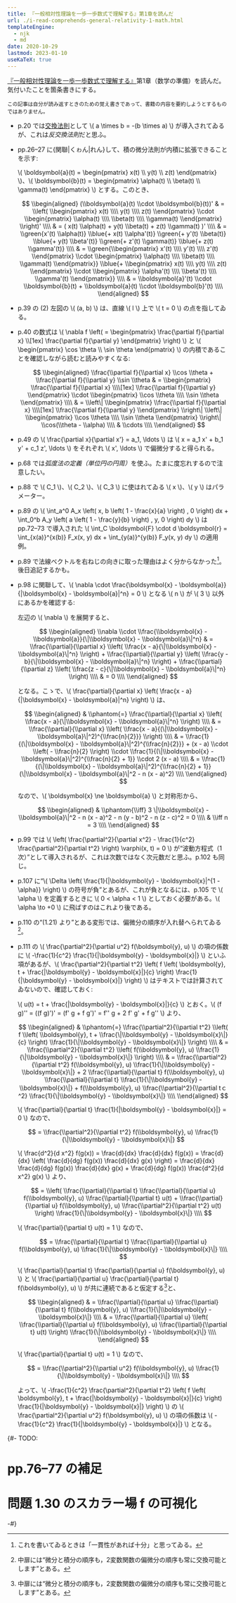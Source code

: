 ```yaml
---
title: 『一般相対性理論を一歩一歩数式で理解する』第1章を読んだ
url: ./i-read-comprehends-general-relativity-1-math.html
templateEngine:
  - njk
  - md
date: 2020-10-29
lastmod: 2023-01-10
useKaTeX: true
---
```


[『一般相対性理論を一歩一歩数式で理解する』](https://www.beret.co.jp/books/detail/638)第1章（数学の準備）を読んだ。気付いたことを箇条書きにする。

<small>

  この記事は自分が読み返すときのための覚え書きであって、書籍の内容を要約しようとするものではありません。

</small>

- p.20 では<u>交換法則</u>として \\( a \\times b = -(b \\times a) \\) が導入されてゐるが、これは<i>反交換法則</i>だと思ふ。

- pp.26–27 に{関聯|くゎん|れん}して、積の微分法則が内積に拡張できることを示す:

  \\( \\boldsymbol{a}(t) = \\begin{pmatrix} x(t) \\\\ y(t) \\\\ z(t) \\end{pmatrix} \\)、\\( \\boldsymbol{b}(t) = \\begin{pmatrix} \\alpha(t) \\\\ \\beta(t) \\\\ \\gamma(t) \\end{pmatrix} \\) とする。このとき、

  $$
  \\begin{aligned}
  (\\boldsymbol{a}(t) \\cdot \\boldsymbol{b}(t))'
    & = \\left( \\begin{pmatrix} x(t) \\\\ y(t) \\\\ z(t) \\end{pmatrix} \\cdot \\begin{pmatrix} \\alpha(t) \\\\ \\beta(t) \\\\ \\gamma(t) \\end{pmatrix} \\right)' \\\\
    & = ( x(t) \\alpha(t) + y(t) \\beta(t) + z(t) \\gamma(t) )' \\\\
    & = \\green{x'(t) \\alpha(t)} \\blue{+ x(t) \\alpha'(t)} \\green{+ y'(t) \\beta(t)} \\blue{+ y(t) \\beta'(t)} \\green{+ z'(t) \\gamma(t)} \\blue{+ z(t) \\gamma'(t)} \\\\
    & = \\green{\\begin{pmatrix} x'(t) \\\\ y'(t) \\\\ z'(t) \\end{pmatrix} \\cdot \\begin{pmatrix} \\alpha(t) \\\\ \\beta(t) \\\\ \\gamma(t) \\end{pmatrix}} \\blue{+ \\begin{pmatrix} x(t) \\\\ y(t) \\\\ z(t) \\end{pmatrix} \\cdot \\begin{pmatrix} \\alpha'(t) \\\\ \\beta'(t) \\\\ \\gamma'(t) \\end{pmatrix}} \\\\
    & = \\boldsymbol{a}'(t) \\cdot \\boldsymbol{b}(t) + \\boldsymbol{a}(t) \\cdot \\boldsymbol{b}'(t) \\\\
  \\end{aligned}
  $$

- p.39 の (2) 左図の \\( (a, b) \\) は、直線 \\( l \\) 上で \\( t = 0 \\) の点を指してゐる。

- p.40 の数式は \\( \\nabla f \\left( = \\begin{pmatrix} \\frac{\\partial f}{\\partial x} \\\\[1ex] \\frac{\\partial f}{\\partial y} \\end{pmatrix} \\right) \\) と \\( \\begin{pmatrix} \\cos \\theta \\\\ \\sin \\theta \\end{pmatrix} \\) の内積であることを確認しながら読むと読みやすくなる:

  $$
  \\begin{aligned}
  \\frac{\\partial f}{\\partial x} \\cos \\theta + \\frac{\\partial f}{\\partial y} \\sin \\theta
    & = \\begin{pmatrix} \\frac{\\partial f}{\\partial x} \\\\[1ex] \\frac{\\partial f}{\\partial y} \\end{pmatrix} \\cdot \\begin{pmatrix} \\cos \\theta \\\\
    \\sin \\theta \\end{pmatrix} \\\\
    & = \\left\| \\begin{pmatrix} \\frac{\\partial f}{\\partial x} \\\\[1ex] \\frac{\\partial f}{\\partial y} \\end{pmatrix} \\right\| \\left\| \\begin{pmatrix} \\cos \\theta \\\\ \\sin \\theta \\end{pmatrix} \\right\| \\cos(\\theta - \\alpha) \\\\
    & \\cdots \\\\
  \\end{aligned}
  $$

- p.49 の \\( \\frac{\\partial x}{\\partial x'} = a_1, \\ldots \\) は \\( x = a_1 x' + b_1 y' + c_1 z', \\ldots \\) をそれぞれ \\( x', \\ldots \\) で偏微分すると得られる。

- p.68 では<i>弧度法の定義（単位円の円周）</i>を使ふ。たまに度忘れするので注意したい。

- p.88 で \\( C_1 \\)、\\( C_2 \\)、\\( C_3 \\) に使はれてゐる \\( x \\)、\\( y \\) はパラメーター。

- p.89 の \\( \\int_a^0 A_x \\left( x, b \\left( 1 - \\frac{x}{a} \\right) , 0 \\right) dx + \\int_0^b A_y \\left( a \\left( 1 - \\frac{y}{b} \\right) , y, 0 \\right) dy \\) は pp.72–73 で導入された \\( \\int_C \\boldsymbol{F} \\cdot d \\boldsymbol{r} = \\int_{x(a)}^{x(b)} F_x(x, y) dx + \\int_{y(a)}^{y(b)} F_y(x, y) dy \\) の適用例。

- p.89 で法線ベクトルを右ねじの向きに取った理由はよく分からなかった[^3]。後日追記するかも。

  [^3]: これを書いてゐるときは「一貫性があれば十分」と思ってゐる。

- p.98 に関聯して、\\( \\nabla \\cdot \\frac{\\boldsymbol{x} - \\boldsymbol{a}}{\|\\boldsymbol{x} - \\boldsymbol{a}\|^n} = 0 \\) となる \\( n \\) が \\( 3 \\) 以外にあるかを確認する:

  左辺の \\( \\nabla \\) を展開すると、

  $$
  \\begin{aligned}
  \\nabla \\cdot \\frac{\\boldsymbol{x} - \\boldsymbol{a}}{\|\\boldsymbol{x} - \\boldsymbol{a}\|^n}
    & = \\frac{\\partial}{\\partial x} \\left( \\frac{x - a}{\|\\boldsymbol{x} - \\boldsymbol{a}\|^n} \\right) + \\frac{\\partial}{\\partial y} \\left( \\frac{y - b}{\|\\boldsymbol{x} - \\boldsymbol{a}\|^n} \\right) + \\frac{\\partial}{\\partial z} \\left( \\frac{z - c}{\|\\boldsymbol{x} - \\boldsymbol{a}\|^n} \\right) \\\\
    & = 0 \\\\
  \\end{aligned}
  $$

  となる。こゝで、\\( \\frac{\\partial}{\\partial x} \\left( \\frac{x - a}{\|\\boldsymbol{x} - \\boldsymbol{a}\|^n} \\right) \\) は、

  $$
  \\begin{aligned}
  & \\phantom{=} \\frac{\\partial}{\\partial x} \\left( \\frac{x - a}{\|\\boldsymbol{x} - \\boldsymbol{a}\|^n} \\right) \\\\
  &           =  \\frac{\\partial}{\\partial x} \\left( \\frac{x - a}{(\|\\boldsymbol{x} - \\boldsymbol{a}\|^2)^{\\frac{n}{2}}} \\right) \\\\
  &           =  \\frac{1}{(\|\\boldsymbol{x} - \\boldsymbol{a}\|^2)^{\\frac{n}{2}}} + (x - a) \\cdot \\left( - \\frac{n}{2} \\right) \\cdot \\frac{1}{(\|\\boldsymbol{x} - \\boldsymbol{a}\|^2)^{\\frac{n}{2} + 1}} \\cdot 2 (x - a) \\\\
  &           =  \\frac{1}{(\|\\boldsymbol{x} - \\boldsymbol{a}\|^2)^{\\frac{n}{2} + 1}} (\|\\boldsymbol{x} - \\boldsymbol{a}\|^2 - n (x - a)^2) \\\\
  \\end{aligned}
  $$

  なので、\\( \\boldsymbol{x} \\ne \\boldsymbol{a} \\) と対称形から、

  $$
  \\begin{aligned}
  & \\phantom{\\iff} 3 \|\\boldsymbol{x} - \\boldsymbol{a}\|^2 - n (x - a)^2 - n (y - b)^2 - n (z - c)^2 = 0 \\\\
  &           \\iff  n = 3 \\\\
  \\end{aligned}
  $$

- p.99 では \\( \\left( \\frac{\\partial^2}{\\partial x^2} - \\frac{1}{c^2} \\frac{\\partial^2}{\\partial t^2} \\right) \\varphi(x, t) = 0 \\) が<q>波動方程式（1次）</q>として導入されるが、これは次数ではなく次元数だと思ふ。p.102 も同じ。

- p.107 に<q>\\( \\Delta \\left( \\frac{1}{\|\\boldsymbol{y} - \\boldsymbol{x}\|^{1 - \\alpha}} \\right) \\) の符号が負</q>とあるが、これが負となるには、p.105 で \\( \\alpha \\) を定義するときに \\( 0 < \\alpha < 1 \\) としておく必要がある。\\( \\alpha \\to +0 \\) に飛ばすのはこれより後である。

- p.110 の<q>(1.21) より</q>とある変形では、偏微分の順序が入れ替へられてゐる[^4]。

  [^4]: 中扉には<q>微分と積分の順序も，2変数関数の偏微分の順序も常に交換可能とします</q>とある。

- p.111 の \\( \\frac{\\partial^2}{\\partial u^2} f(\\boldsymbol{y}, u) \\) の項の係数に \\( -\\frac{1}{c^2} \\frac{1}{\|\\boldsymbol{y} - \\boldsymbol{x}\|} \\) といふ項があるが、\\( \\frac{\\partial^2}{\\partial t^2} \\left( f \\left( \\boldsymbol{y}, t + \\frac{\|\\boldsymbol{y} - \\boldsymbol{x}\|}{c} \\right) \\frac{1}{\|\\boldsymbol{y} - \\boldsymbol{x}\|} \\right) \\) はテキストでは計算されてゐないので、確認しておく:

  \\( u(t) = t + \\frac{\|\\boldsymbol{y} - \\boldsymbol{x}\|}{c} \\) とおく。\\( (f g)'' = ((f g)')' = (f' g + f g')' = f'' g + 2 f' g' + f g'' \\) より、

  $$
  \\begin{aligned}
  & \\phantom{=} \\frac{\\partial^2}{\\partial t^2} \\left( f \\left( \\boldsymbol{y}, t + \\frac{\|\\boldsymbol{y} - \\boldsymbol{x}\|}{c} \\right) \\frac{1}{\|\\boldsymbol{y} - \\boldsymbol{x}\|} \\right) \\\\
  &           =  \\frac{\\partial^2}{\\partial t^2} \\left( f(\\boldsymbol{y}, u) \\frac{1}{\|\\boldsymbol{y} - \\boldsymbol{x}\|} \\right) \\\\
  &           =  \\frac{\\partial^2}{\\partial t^2} f(\\boldsymbol{y}, u) \\frac{1}{\|\\boldsymbol{y} - \\boldsymbol{x}\|} + 2 \\frac{\\partial}{\\partial t} f(\\boldsymbol{y}, u) \\frac{\\partial}{\\partial t} \\frac{1}{\|\\boldsymbol{y} - \\boldsymbol{x}\|} + f(\\boldsymbol{y}, u) \\frac{\\partial^2}{\\partial tｃ^2} \\frac{1}{\|\\boldsymbol{y} - \\boldsymbol{x}\|} \\\\
  \\end{aligned}
  $$

  \\( \\frac{\\partial}{\\partial t} \\frac{1}{\|\\boldsymbol{y} - \\boldsymbol{x}\|} = 0 \\) なので、

  $$
  = \\frac{\\partial^2}{\\partial t^2} f(\\boldsymbol{y}, u) \\frac{1}{\|\\boldsymbol{y} - \\boldsymbol{x}\|}
  $$

  \\( \\frac{d^2}{d x^2} f(g(x)) = \\frac{d}{dx} \\frac{d}{dx} f(g(x)) = \\frac{d}{dx} \\left( \\frac{d}{dg} f(g(x)) \\frac{d}{dx} g(x) \\right) = \\frac{d}{dx} \\frac{d}{dg} f(g(x)) \\frac{d}{dx} g(x) + \\frac{d}{dg} f(g(x)) \\frac{d^2}{d x^2} g(x) \\) より、

  $$
  = \\left( \\frac{\\partial}{\\partial t} \\frac{\\partial}{\\partial u} f(\\boldsymbol{y}, u) \\frac{\\partial}{\\partial t} u(t) + \\frac{\\partial}{\\partial u} f(\\boldsymbol{y}, u) \\frac{\\partial^2}{\\partial t^2} u(t) \\right) \\frac{1}{\|\\boldsymbol{y} - \\boldsymbol{x}\|} \\\\
  $$

  \\( \\frac{\\partial}{\\partial t} u(t) = 1 \\) なので、

  $$
  = \\frac{\\partial}{\\partial t} \\frac{\\partial}{\\partial u} f(\\boldsymbol{y}, u) \\frac{1}{\|\\boldsymbol{y} - \\boldsymbol{x}\|} \\\\
  $$

  \\( \\frac{\\partial}{\\partial t} \\frac{\\partial}{\\partial u} f(\\boldsymbol{y}, u) \\) と \\( \\frac{\\partial}{\\partial u} \\frac{\\partial}{\\partial t} f(\\boldsymbol{y}, u) \\) が共に連続であると仮定する[^4]と、

  $$
  \\begin{aligned}
  & = \\frac{\\partial}{\\partial u} \\frac{\\partial}{\\partial t} f(\\boldsymbol{y}, u) \\frac{1}{\|\\boldsymbol{y} - \\boldsymbol{x}\|} \\\\
  & = \\frac{\\partial}{\\partial u} \\left( \\frac{\\partial}{\\partial u} f(\\boldsymbol{y}, u) \\frac{\\partial}{\\partial t} u(t) \\right) \\frac{1}{\|\\boldsymbol{y} - \\boldsymbol{x}\|} \\\\
  \\end{aligned}
  $$

  \\( \\frac{\\partial}{\\partial t} u(t) = 1 \\) なので、

  $$
  = \\frac{\\partial^2}{\\partial u^2} f(\\boldsymbol{y}, u) \\frac{1}{\|\\boldsymbol{y} - \\boldsymbol{x}\|} \\\\
  $$

  よって、\\( -\\frac{1}{c^2} \\frac{\\partial^2}{\\partial t^2} \\left( f \\left( \\boldsymbol{y}, t + \\frac{\|\\boldsymbol{y} - \\boldsymbol{x}\|}{c} \\right) \\frac{1}{\|\\boldsymbol{y} - \\boldsymbol{x}\|} \\right) \\) の \\( \\frac{\\partial^2}{\\partial u^2} f(\\boldsymbol{y}, u) \\) の項の係数は \\( -\\frac{1}{c^2} \\frac{1}{\|\\boldsymbol{y} - \\boldsymbol{x}\|} \\) となる。

{#- TODO:
 # pp.76–77 の補足
 # 問題 1.30 のスカラー場 f の可視化
-#}
